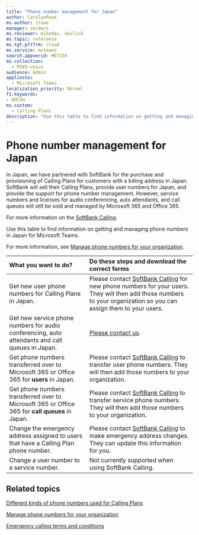 ```yaml
---
title: "Phone number management for Japan"
author: CarolynRowe
ms.author: crowe
manager: serdars
ms.reviewer: mikedav, davlick
ms.topic: reference
ms.tgt.pltfrm: cloud
ms.service: msteams
search.appverid: MET150
ms.collection: 
  - M365-voice
audience: Admin
appliesto: 
  - Microsoft Teams
localization_priority: Normal
f1.keywords:
- NOCSH
ms.custom: 
  - Calling Plans
description: "Use this table to find information on getting and managing phone numbers in Japan for Microsoft Teams."
---
```


# Phone number management for Japan

In Japan, we have partnered with SoftBank for the purchase and provisioning of Calling Plans for customers with a billing address in Japan. SoftBank will sell their Calling Plans, provide user numbers for Japan, and provide the support for phone number management. However, service numbers and licenses for audio conferencing, auto attendants, and call queues will still be sold and managed by Microsoft 365 and Office 365.

For more information on the [SoftBank Calling](https://aka.ms/SoftBankVoicePlan).

Use this table to find information on getting and managing phone numbers in Japan for Microsoft Teams.

For more information, see  [Manage phone numbers for your organization](manage-phone-numbers-for-your-organization.md).
  
|**What you want to do?**|**Do these steps and download the correct forms**|
|:-----|:-----|
|Get new user phone numbers for Calling Plans in Japan.|Please contact [SoftBank Calling](https://aka.ms/SoftBankVoicePlan) for new phone numbers for your users. They will then add those numbers to your organization so you can assign them to your users. <br/>
|Get new service phone numbers for audio conferencing, auto attendants and call queues in Japan.|[Please contact us](mailto:ptnapac@microsoft.com).|
|Get phone numbers transferred over to Microsoft 365 or Office 365 for **users** in Japan.|Please contact [SoftBank Calling](https://aka.ms/SoftBankVoicePlan) to transfer user phone numbers. They will then add those numbers to your organization.  <br/> |
|Get phone numbers transferred over to Microsoft 365 or Office 365 for **call queues** in Japan.|Please contact [SoftBank Calling](https://aka.ms/SoftBankVoicePlan) to transfer service phone numbers. They will then add those numbers to your organization.|
|Change the emergency address assigned to users that have a Calling Plan phone number.|Please contact [SoftBank Calling](https://aka.ms/SoftBankVoicePlan) to make emergency address changes. They can update this information for you.|
|Change a user number to a service number. |Not currently supported when using SoftBank Calling.

## Related topics

[Different kinds of phone numbers used for Calling Plans](../different-kinds-of-phone-numbers-used-for-calling-plans.md)

[Manage phone numbers for your organization](manage-phone-numbers-for-your-organization.md)

[Emergency calling terms and conditions](../emergency-calling-terms-and-conditions.md)
